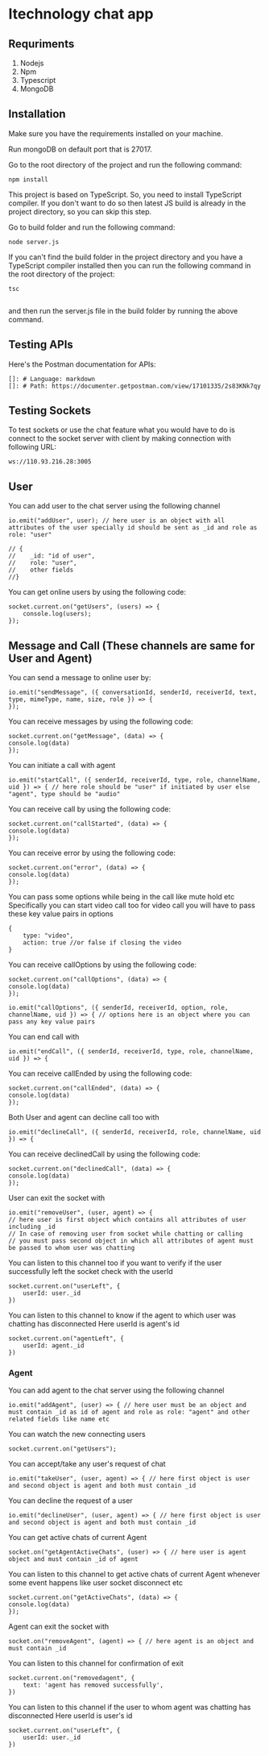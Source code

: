 # Itechnology chat app


## Requriments

1. Nodejs
2. Npm
3. Typescript
4. MongoDB

## Installation

Make sure you have the requirements installed on your machine.

Run mongoDB on default port that is 27017.

Go to the root directory of the project and run the following command:

```
npm install

```
This project is based on TypeScript. So, you need to install TypeScript compiler.
If you don't want to do so then latest JS build is already in the project directory, so you can skip this step.

Go to build folder and run the following command:

```
node server.js

```

If you can't find the build folder in the project directory and you have a TypeScript compiler installed then you can run the following command in the root directory of the project:


```
tsc
    
```
and then run the server.js file in the build folder by running the above command.


## Testing APIs

Here's the Postman documentation for APIs:
    
    []: # Language: markdown
    []: # Path: https://documenter.getpostman.com/view/17101335/2s83KNk7qy


## Testing Sockets

To test sockets or use the chat feature what you would have to do is connect to the socket server with client by making connection with following URL: 
    
```
ws://110.93.216.28:3005
```
## User
You can add user to the chat server using the following channel
    
```
io.emit("addUser", user); // here user is an object with all attributes of the user specially id should be sent as _id and role as role: "user"

// {
//    _id: "id of user",
//    role: "user",
//    other fields
//}
```
    
You can get online users by using the following code:
    
```
socket.current.on("getUsers", (users) => {
    console.log(users);
});
```


## Message and Call (These channels are same for User and Agent)
You can send a message to online user by:
        
```
io.emit("sendMessage", ({ conversationId, senderId, receiverId, text, type, mimeType, name, size, role }) => {
});
```

You can receive messages by using the following code:
        
```
socket.current.on("getMessage", (data) => {
console.log(data)
});

```
You can initiate a call with agent

```
io.emit("startCall", ({ senderId, receiverId, type, role, channelName, uid }) => { // here role should be "user" if initiated by user else "agent", type should be "audio"
```

You can receive call by using the following code:
        
```
socket.current.on("callStarted", (data) => {
console.log(data)
});

```
You can receive error by using the following code:
        
```
socket.current.on("error", (data) => {
console.log(data)
});

```

You can pass some options while being in the call like mute hold etc
Specifically you can start video call too for video call you will have to pass these key value pairs in options
```
{
    type: "video",
    action: true //or false if closing the video
}
```

You can receive callOptions by using the following code:
        
```
socket.current.on("callOptions", (data) => {
console.log(data)
});

```

```
io.emit("callOptions", ({ senderId, receiverId, option, role, channelName, uid }) => { // options here is an object where you can pass any key value pairs
```

You can end call with 

```
io.emit("endCall", ({ senderId, receiverId, type, role, channelName, uid }) => {
```

You can receive callEnded by using the following code:
        
```
socket.current.on("callEnded", (data) => {
console.log(data)
});

```

Both User and agent can decline call too with

```
io.emit("declineCall", ({ senderId, receiverId, role, channelName, uid }) => {
```

You can receive declinedCall by using the following code:
        
```
socket.current.on("declinedCall", (data) => {
console.log(data)
});

```

User can exit the socket with

```
io.emit("removeUser", (user, agent) => { 
// here user is first object which contains all attributes of user including _id 
// In case of removing user from socket while chatting or calling
// you must pass second object in which all attributes of agent must be passed to whom user was chatting

```

You can listen to this channel too if you want to verify if the user successfully left the socket check with the userId

```
socket.current.on("userLeft", {
    userId: user._id
})

```

You can listen to this channel to know if the agent to which user was chatting has disconnected
Here userId is agent's id

```
socket.current.on("agentLeft", {
    userId: agent._id
})
```


### Agent

You can add agent to the chat server using the following channel

```
io.emit("addAgent", (user) => { // here user must be an object and must contain _id as id of agent and role as role: "agent" and other related fields like name etc

```

You can watch the new connecting users

```
socket.current.on("getUsers");

```

You can accept/take any user's request of chat

```
io.emit("takeUser", (user, agent) => { // here first object is user and second object is agent and both must contain _id

```

You can decline the request of a user

```
io.emit("declineUser", (user, agent) => { // here first object is user and second object is agent and both must contain _id
```

You can get active chats of current Agent

```
socket.on("getAgentActiveChats", (user) => { // here user is agent object and must contain _id of agent
```

You can listen to this channel to get active chats of current Agent whenever some event happens like user socket disconnect etc

```
socket.current.on("getActiveChats", (data) => {
console.log(data)
});
```

Agent can exit the socket with 

```
socket.on("removeAgent", (agent) => { // here agent is an object and must contain _id
```

You can listen to this channel for confirmation of exit

```
socket.current.on("removedagent", {
    text: 'agent has removed successfully',
})
```

You can listen to this channel if the user to whom agent was chatting has disconnected
Here userId is user's id

```
socket.current.on("userLeft", {
    userId: user._id
})

```
